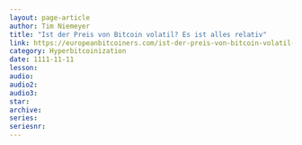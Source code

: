 ```yaml
---
layout: page-article
author: Tim Niemeyer
title: "Ist der Preis von Bitcoin volatil? Es ist alles relativ"
link: https://europeanbitcoiners.com/ist-der-preis-von-bitcoin-volatil-es-ist-alles-relativ/
category: Hyperbitcoinization
date: 1111-11-11
lesson: 
audio: 
audio2: 
audio3: 
star: 
archive: 
series: 
seriesnr: 
---
```


